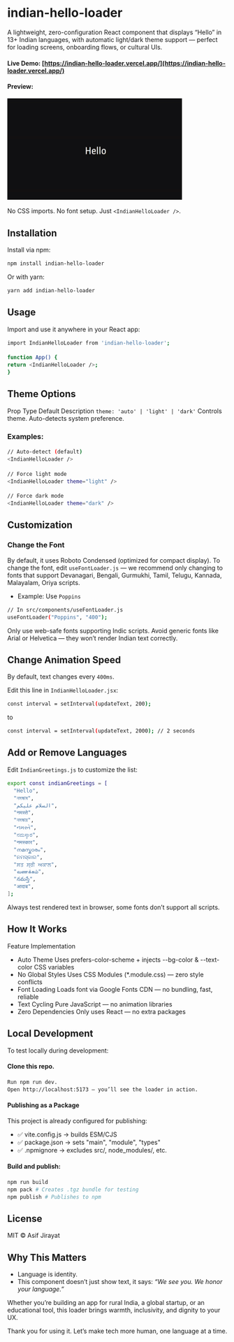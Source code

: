 # indian-hello-loader

A lightweight, zero-configuration React component that displays “Hello” in 13+ Indian languages, with automatic light/dark theme support — perfect for loading screens, onboarding flows, or cultural UIs.

#### Live Demo: [https://indian-hello-loader.vercel.app/](https://indian-hello-loader.vercel.app/)

#### Preview:

<img src="https://raw.githubusercontent.com/asifjirayat/indian-hello-loader/main/src/assets/indian-hello-loader.gif" alt="Indian Hello Loader" width="400" />

No CSS imports. No font setup. Just `<IndianHelloLoader />`.

## Installation

Install via npm:

```bash
npm install indian-hello-loader
```

Or with yarn:

```bash
yarn add indian-hello-loader
```

## Usage

Import and use it anywhere in your React app:

```bash
import IndianHelloLoader from 'indian-hello-loader';

function App() {
return <IndianHelloLoader />;
}
```

## Theme Options

Prop Type Default Description
`theme: 'auto' | 'light' | 'dark'`
Controls theme. Auto-detects system preference.

### Examples:

```bash
// Auto-detect (default)
<IndianHelloLoader />

// Force light mode
<IndianHelloLoader theme="light" />

// Force dark mode
<IndianHelloLoader theme="dark" />
```

## Customization

### Change the Font

By default, it uses Roboto Condensed (optimized for compact display).
To change the font, edit `useFontLoader.js` — we recommend only changing to fonts that support Devanagari, Bengali, Gurmukhi, Tamil, Telugu, Kannada, Malayalam, Oriya scripts.

- Example: Use `Poppins`

```bash
// In src/components/useFontLoader.js
useFontLoader("Poppins", "400");
```

Only use web-safe fonts supporting Indic scripts. Avoid generic fonts like Arial or Helvetica — they won’t render Indian text correctly.

## Change Animation Speed

By default, text changes every `400ms`.

Edit this line in `IndianHelloLoader.jsx`:

```bash
const interval = setInterval(updateText, 200);
```

to

```bash
const interval = setInterval(updateText, 2000); // 2 seconds
```

## Add or Remove Languages

Edit `IndianGreetings.js` to customize the list:

```bash
export const indianGreetings = [
  "Hello",
  "নমস্কাৰ",
  "السلام علیکم",
  "नमस्ते",
  "নমস্কার",
  "નમસ્તે",
  "ನಮಸ್ಕಾರ",
  "नमस्कार",
  "നമസ്കാരം",
  "ନମସ୍କାର",
  "ਸਤ ਸ੍ਰੀ ਅਕਾਲ",
  "வணக்கம்",
  "నమస్తే",
  "आदाब",
];
```

Always test rendered text in browser, some fonts don’t support all scripts.

## How It Works

Feature Implementation

- Auto Theme Uses prefers-color-scheme + injects --bg-color & --text-color CSS variables
- No Global Styles Uses CSS Modules (\*.module.css) — zero style conflicts
- Font Loading Loads font via Google Fonts CDN — no bundling, fast, reliable
- Text Cycling Pure JavaScript — no animation libraries
- Zero Dependencies Only uses React — no extra packages

## Local Development

To test locally during development:

#### Clone this repo.

```bash
Run npm run dev.
Open http://localhost:5173 — you’ll see the loader in action.
```

#### Publishing as a Package

This project is already configured for publishing:

- ✅ vite.config.js → builds ESM/CJS
- ✅ package.json → sets "main", "module", "types"
- ✅ .npmignore → excludes src/, node_modules/, etc.

#### Build and publish:

```bash
npm run build
npm pack # Creates .tgz bundle for testing
npm publish # Publishes to npm
```

## License

MIT © Asif Jirayat

## Why This Matters

- Language is identity.
- This component doesn’t just show text, it says: _“We see you. We honor your language.”_

Whether you’re building an app for rural India, a global startup, or an educational tool, this loader brings warmth, inclusivity, and dignity to your UX.

Thank you for using it.
Let’s make tech more human, one language at a time.
